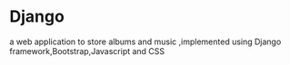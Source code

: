 # Django
a web application to store albums and music ,implemented using Django framework,Bootstrap,Javascript and CSS
